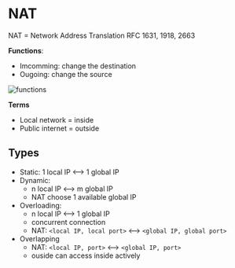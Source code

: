 # NAT

NAT = Network Address Translation
RFC 1631, 1918, 2663

**Functions**: 
- Imcomming: change the destination
- Ougoing: change the source

![functions](https://upload.wikimedia.org/wikipedia/commons/c/c7/NAT_Concept-en.svg)

**Terms** 

- Local network = inside
- Public internet = outside

## Types
- Static: 1 local IP <--> 1 global IP
- Dynamic: 
    - n local IP <--> m global IP
    - NAT choose 1 available global IP 
- Overloading:
    - n local IP <--> 1 global IP
    - concurrent connection
    - NAT: `<local IP, local port>` <--> `<global IP, global port>`
- Overlapping
    - NAT: `<local IP, port>` <--> `<global IP, port>`
    - ouside can access inside actively